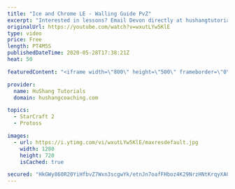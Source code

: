 ```yaml
---
title: "Ice and Chrome LE - Walling Guide PvZ"
excerpt: "Interested in lessons? Email Devon directly at hushangtutorials@outlook.com ------------------------------------------------------------------------------------------------------- Want to support HuShang Tutorials directly? Patreon is a website where you can contribute a monthly donation that will help"
originalUrl: https://youtube.com/watch?v=wxutLYw5KlE
type: video
price: Free
length: PT4M5S
publishedDateTime: 2020-05-28T17:38:21Z
heat: 50

featuredContent: "<iframe width=\"800\" height=\"500\" frameborder=\"0\" src=\"https://www.youtube.com/embed/wxutLYw5KlE\" allow=\"accelerometer; autoplay; encrypted-media; gyroscope; picture-in-picture\" allowfullscreen></iframe>"

provider:
  name: HuShang Tutorials
  domain: hushangcoaching.com

topics:
  - StarCraft 2
  - Protoss

images:
  - url: https://i.ytimg.com/vi/wxutLYw5KlE/maxresdefault.jpg
    width: 1280
    height: 720
    isCached: true

secured: "HkGWy860R20YiHfbvZ7Wxn3scgwYk/etnJn7oafFHboz4K29NrzHNtKrqyXA0pB+7PmVGb9uDgWjoSZCcxWISUFZeZ8RsIMo0EYKZENOAaHD487DrjjsE3EpXu48u51OV97503O+Uhgmqlr/Z+F5/liOgYMh3jIXGCUoshqE4qXpERQ+qcQbMUeKNwnOuqzQRXEbpFrB5eRi8/eEE0D8Z3CpIFLt5Gk8OHMJa65bW6OYT6suAXU/vW/L6soKv4KuHxbMjSs9l5dCAY5S98XkhM+DOpuL07o7AeVvujRQRBmcQRosb5O+GcnSTDvlFsQfjtkXBeRgC1G0ntMVkZc0fe1YRB/VboUk8IZOWMwBwVhWvhT5J0jpeiQZJRsmii82+fLOYw6iYCG11BwKVzpxcfikpdk40oxG+AbovYdUXGI=;Bm/TwTPfqXpvxEJINzB5Ag=="
---
```


